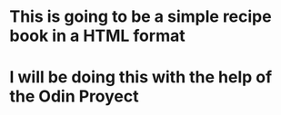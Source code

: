 # This is going to be a simple recipe book in a HTML format 
# I will be doing this with the help of the Odin Proyect